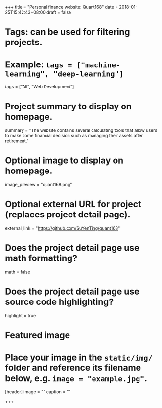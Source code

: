 +++
title = "Personal finance website: Quant168"
date = 2018-01-25T15:42:43+08:00
draft = false

# Tags: can be used for filtering projects.
# Example: `tags = ["machine-learning", "deep-learning"]`
tags = ["All", "Web Development"]

# Project summary to display on homepage.
summary = "The website contains several calculating tools that allow users to make some financial decision such as managing their assets after retirement."

# Optional image to display on homepage.
image_preview = "quant168.png"

# Optional external URL for project (replaces project detail page).
external_link = "https://github.com/SuYenTing/quant168"

# Does the project detail page use math formatting?
math = false

# Does the project detail page use source code highlighting?
highlight = true

# Featured image
# Place your image in the `static/img/` folder and reference its filename below, e.g. `image = "example.jpg"`.
[header]
image = ""
caption = ""

+++
